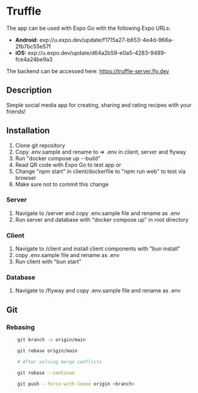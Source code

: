 # Truffle

The app can be used with Expo Go with the following Expo URLs:
- **Android:** exp://u.expo.dev/update/f1715a27-b653-4e4d-966a-2fb7bc55e57f
- **iOS:** exp://u.expo.dev/update/d64a2b59-e0a5-4283-9489-fce4a24be9a3

The backend can be accessed here:
https://truffle-server.fly.dev

## Description

Simple social media app for creating, sharing and rating recipes with your friends!

## Installation

1. Clone git repository
2. Copy .env.sample and rename to => .env in client, server and flyway
3. Run "docker compose up --build"
4. Read QR code with Expo Go to test app
or
4. Change "npm start" in client/dockerfile to "npm run web" to test via browser
5. Make sure not to commit this change

### Server

1. Navigate to /server and copy .env.sample file and rename as .env
2. Run server and database with "docker compose up" in root directory

### Client

1. Navigate to /client and install client components with "bun install"
2. copy .env.sample file and rename as .env
3. Run client with "bun start"

### Database

1. Navigate to /flyway and copy .env.sample file and rename as .env

## Git

### Rebasing

```sh
    git branch -u origin/main

    git rebase origin/main

    # After solving merge conflicts

    git rebase --continue

    git push --force-with-lease origin <branch>
```
